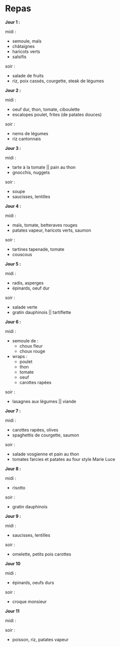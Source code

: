 # Repas

**Jour 1 :**

midi :

- semoule, maïs
- châtaignes
- haricots verts
- salsifis

soir :

- salade de fruits
- riz, poix cassés, courgette, steak de légumes

**Jour 2 :**

midi :

- oeuf dur, thon, tomate, ciboulette
- escalopes poulet, frites (de patates douces)

soir :

- nems de légumes
- riz cantonnais

**Jour 3 :**

midi :

- tarte à la tomate || pain au thon
- gnocchis, nuggets

soir :

- soupe
- saucisses, lentilles

**Jour 4 :**

midi :

- maïs, tomate, betteraves rouges
- patates vapeur, haricots verts, saumon

soir :

- tartines tapenade, tomate
- couscous

**Jour 5 :**

midi :

- radis, asperges
- épinards, oeuf dur

soir :

- salade verte
- gratin dauphinois || tartiflette

**Jour 6 :**

midi :

- semoule de :
    - choux fleur
    - choux rouge
- wraps :
    - poulet
    - thon
    - tomate
    - oeuf
    - carottes rapées

soir :

- lasagnes aux légumes || viande

**Jour 7 :**

midi :

- carottes rapées, olives
- spaghettis de courgette, saumon

soir :

- salade vosgienne et pain au thon
- tomates farcies et patates au four style Marie Luce

**Jour 8 :**

midi :
    
- risotto

soir :

- gratin dauphinois

**Jour 9 :**

midi :

- saucisses, lentilles

soir :

- omelette, petits pois carottes

**Jour 10**

midi :
- épinards, oeufs durs

soir :
- croque monsieur

**Jour 11**

midi :


soir :
- poisson, riz, patates vapeur